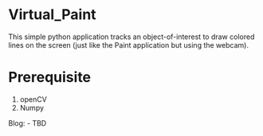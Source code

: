 # Virtual_Paint
This simple python application tracks an object-of-interest to draw colored lines on the screen (just like the Paint application but using the webcam).
# Prerequisite
1. openCV
2. Numpy

Blog: - TBD
